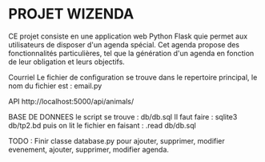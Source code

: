 # PROJET WIZENDA

CE projet consiste en une application web Python Flask quie permet aux utilisateurs de disposer d'un agenda spécial.
Cet agenda propose des fonctionnalités particulières, tel que la génération d'un agenda en fonction de leur obligation et leurs objectifs.

Courriel
Le fichier de configuration se trouve dans le repertoire principal, le nom du fichier est : email.py

API 
http://localhost:5000/api/animals/

BASE DE DONNEES
le script se trouve : db/db.sql
Il faut faire : sqlite3 db/tp2.bd
puis on lit le fichier en faisant : .read db/db.sql

TODO : Finir classe database.py pour ajouter, supprimer, modifier evenement, ajouter, supprimer, modifier agenda.
